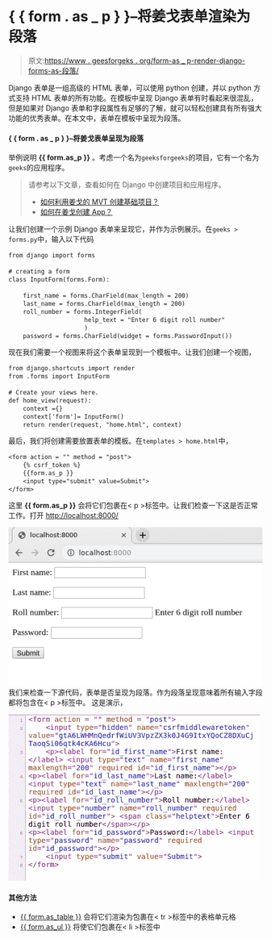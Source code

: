 # { { form . as _ p } }–将姜戈表单渲染为段落

> 原文:[https://www . geesforgeks . org/form-as _ p-render-django-forms-as-段落/](https://www.geeksforgeeks.org/form-as_p-render-django-forms-as-paragraph/)

Django 表单是一组高级的 HTML 表单，可以使用 python 创建，并以 python 方式支持 HTML 表单的所有功能。在模板中呈现 Django 表单有时看起来很混乱，但是如果对 Django 表单和字段属性有足够的了解，就可以轻松创建具有所有强大功能的优秀表单。在本文中，表单在模板中呈现为段落。

#### { { form . as _ p } }–将姜戈表单呈现为段落

举例说明 **{{ form.as_p }}** 。考虑一个名为`geeksforgeeks`的项目，它有一个名为`geeks`的应用程序。

> 请参考以下文章，查看如何在 Django 中创建项目和应用程序。
> 
> *   [如何利用姜戈的 MVT 创建基础项目？](https://www.geeksforgeeks.org/how-to-create-a-basic-project-using-mvt-in-django/)
> *   [如何在姜戈创建 App？](https://www.geeksforgeeks.org/how-to-create-an-app-in-django/)

让我们创建一个示例 Django 表单来呈现它，并作为示例展示。在`geeks > forms.py`中，输入以下代码

```
from django import forms

# creating a form 
class InputForm(forms.Form):

    first_name = forms.CharField(max_length = 200)
    last_name = forms.CharField(max_length = 200)
    roll_number = forms.IntegerField(
                     help_text = "Enter 6 digit roll number"
                     )
    password = forms.CharField(widget = forms.PasswordInput())
```

现在我们需要一个视图来将这个表单呈现到一个模板中。让我们创建一个视图，

```
from django.shortcuts import render
from .forms import InputForm

# Create your views here.
def home_view(request):
    context ={}
    context['form']= InputForm()
    return render(request, "home.html", context)
```

最后，我们将创建需要放置表单的模板。在`templates > home.html`中，

```
<form action = "" method = "post">
    {% csrf_token %}
    {{form.as_p }}
    <input type="submit" value=Submit">
</form>
```

这里 **{{ form.as_p }}** 会将它们包裹在< p >标签中。让我们检查一下这是否正常工作。打开 [http://localhost:8000/](http://localhost:8000/)

![](img/ffd7121e0dc33d8afa13468bc2e2abcb.png)
我们来检查一下源代码，表单是否呈现为段落。作为段落呈现意味着所有输入字段都将包含在< p >标签中。
这是演示，

![](img/65e70a76a6cb4a2f224c8bc6e69fbb78.png)

#### 其他方法

*   [{{ form.as_table }}](https://www.geeksforgeeks.org/form-as_table-render-django-forms-as-table/) 会将它们渲染为包裹在< tr >标签中的表格单元格
*   [{{ form.as_ul }}](https://www.geeksforgeeks.org/form-as_ul-render-django-forms-as-list/) 将使它们包裹在< li >标签中